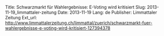 Title: Schwarzmarkt für Wahlergebnisse: E-Voting wird kritisiert
Slug: 2013-11-19_limmattaler-zeitung
Date: 2013-11-19
Lang: de
Publisher: Limmattaler Zeitung
Ext_url: http://www.limmattalerzeitung.ch/limmattal/zuerich/schwarzmarkt-fuer-wahlergebnisse-e-voting-wird-kritisiert-127394378